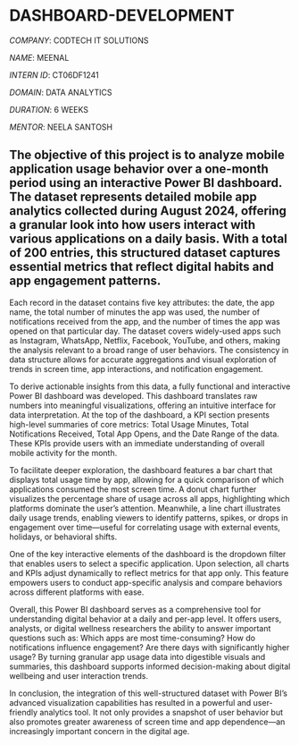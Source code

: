 # DASHBOARD-DEVELOPMENT

*COMPANY*: CODTECH IT SOLUTIONS

*NAME*: MEENAL

*INTERN ID*: CT06DF1241

*DOMAIN*: DATA ANALYTICS

*DURATION*: 6 WEEKS

*MENTOR*: NEELA SANTOSH

## The objective of this project is to analyze mobile application usage behavior over a one-month period using an interactive Power BI dashboard. The dataset represents detailed mobile app analytics collected during August 2024, offering a granular look into how users interact with various applications on a daily basis. With a total of 200 entries, this structured dataset captures essential metrics that reflect digital habits and app engagement patterns.

Each record in the dataset contains five key attributes: the date, the app name, the total number of minutes the app was used, the number of notifications received from the app, and the number of times the app was opened on that particular day. The dataset covers widely-used apps such as Instagram, WhatsApp, Netflix, Facebook, YouTube, and others, making the analysis relevant to a broad range of user behaviors. The consistency in data structure allows for accurate aggregations and visual exploration of trends in screen time, app interactions, and notification engagement.

To derive actionable insights from this data, a fully functional and interactive Power BI dashboard was developed. This dashboard translates raw numbers into meaningful visualizations, offering an intuitive interface for data interpretation. At the top of the dashboard, a KPI section presents high-level summaries of core metrics: Total Usage Minutes, Total Notifications Received, Total App Opens, and the Date Range of the data. These KPIs provide users with an immediate understanding of overall mobile activity for the month.

To facilitate deeper exploration, the dashboard features a bar chart that displays total usage time by app, allowing for a quick comparison of which applications consumed the most screen time. A donut chart further visualizes the percentage share of usage across all apps, highlighting which platforms dominate the user’s attention. Meanwhile, a line chart illustrates daily usage trends, enabling viewers to identify patterns, spikes, or drops in engagement over time—useful for correlating usage with external events, holidays, or behavioral shifts.

One of the key interactive elements of the dashboard is the dropdown filter that enables users to select a specific application. Upon selection, all charts and KPIs adjust dynamically to reflect metrics for that app only. This feature empowers users to conduct app-specific analysis and compare behaviors across different platforms with ease.

Overall, this Power BI dashboard serves as a comprehensive tool for understanding digital behavior at a daily and per-app level. It offers users, analysts, or digital wellness researchers the ability to answer important questions such as: Which apps are most time-consuming? How do notifications influence engagement? Are there days with significantly higher usage? By turning granular app usage data into digestible visuals and summaries, this dashboard supports informed decision-making about digital wellbeing and user interaction trends.

In conclusion, the integration of this well-structured dataset with Power BI’s advanced visualization capabilities has resulted in a powerful and user-friendly analytics tool. It not only provides a snapshot of user behavior but also promotes greater awareness of screen time and app dependence—an increasingly important concern in the digital age.
